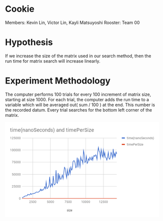 # Cookie
Members: Kevin Lin, Victor Lin, Kayli Matsuyoshi 	Rooster: Team 00

# Hypothesis
If we increase the size of the matrix used in our search method, then the run time for matrix search will increase linearly.

# Experiment Methodology
The computer performs 100 trials for every 100 increment of matrix size, starting at size 1000. For each trial, the computer adds the run time to a variable which will be averaged out( sum / 100 ) at the end. This number is the recorded datum.  Every trial searches for the bottom left corner of the matrix.

![dataGraph](chart.png)